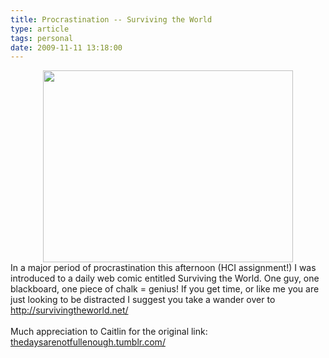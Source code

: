 ```yaml
---
title: Procrastination -- Surviving the World
type: article
tags: personal
date: 2009-11-11 13:18:00
---
```

<div class="separator" style="clear:both;text-align:center;"><a href="http://survivingtheworld.net/Lesson46.jpg" style="margin-left:1em;margin-right:1em;"><img border="0" height="307" src="http://survivingtheworld.net/Lesson46.jpg" width="400" /></a><br /></div>In a major period of procrastination this afternoon (HCI assignment!) I was introduced to a daily web comic entitled Surviving the World.  One guy, one blackboard, one piece of chalk = genius!  If you get time, or like me you are just looking to be distracted I suggest you take a wander over to <a href="http://survivingtheworld.net/">http://survivingtheworld.net/</a><div><br /></div><div>Much appreciation to Caitlin for the original link: <a href="http://thedaysarenotfullenough.tumblr.com/">thedaysarenotfullenough.tumblr.com/</a></div><div class="blogger-post-footer"><img width='1' height='1' src='https://blogger.googleusercontent.com/tracker/31453821-5473704731186077686?l=www.jamesdoc.co.uk' alt='' /></div>

